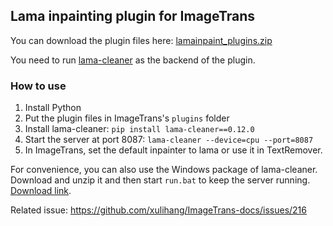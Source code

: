 ## Lama inpainting plugin for ImageTrans

You can download the plugin files here: [lamainpaint_plugins.zip](https://github.com/xulihang/ImageTrans_plugins/files/13327440/lamainpaint_plugins.zip)

You need to run [lama-cleaner](https://github.com/Sanster/lama-cleaner) as the backend of the plugin.

### How to use

1. Install Python
2. Put the plugin files in ImageTrans's `plugins` folder
3. Install lama-cleaner: `pip install lama-cleaner==0.12.0`
4. Start the server at port 8087: `lama-cleaner --device=cpu --port=8087`
5. In ImageTrans, set the default inpainter to lama or use it in TextRemover.


For convenience, you can also use the Windows package of lama-cleaner. Download and unzip it and then start `run.bat` to keep the server running. [Download link](https://github.com/xulihang/ImageTrans_plugins/releases/download/plugins/LamaInpaint.zip).


Related issue: https://github.com/xulihang/ImageTrans-docs/issues/216
